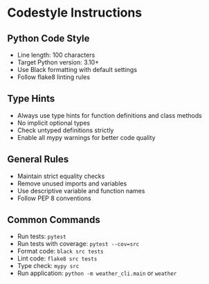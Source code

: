 # Codestyle Instructions

## Python Code Style
- Line length: 100 characters
- Target Python version: 3.10+
- Use Black formatting with default settings
- Follow flake8 linting rules

## Type Hints
- Always use type hints for function definitions and class methods
- No implicit optional types
- Check untyped definitions strictly
- Enable all mypy warnings for better code quality

## General Rules
- Maintain strict equality checks
- Remove unused imports and variables
- Use descriptive variable and function names
- Follow PEP 8 conventions

## Common Commands
- Run tests: `pytest`
- Run tests with coverage: `pytest --cov=src`
- Format code: `black src tests`
- Lint code: `flake8 src tests`
- Type check: `mypy src`
- Run application: `python -m weather_cli.main` or `weather`
